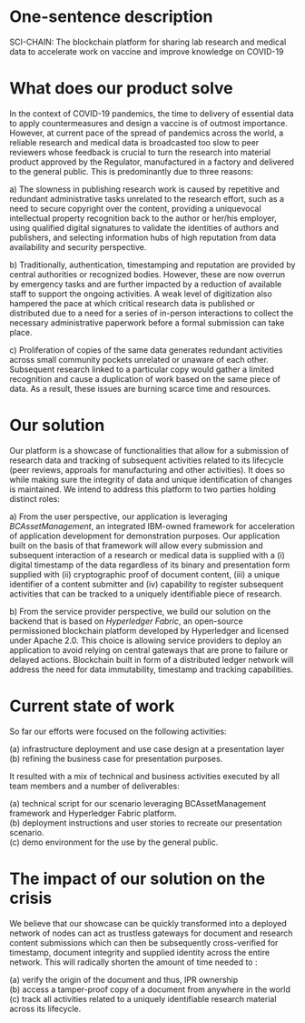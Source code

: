 
# One-sentence description

SCI-CHAIN: The blockchain platform for sharing lab research and medical data to accelerate work on vaccine and improve knowledge on COVID-19

# What does our product solve

In the context of COVID-19 pandemics, the time to delivery of essential data to apply countermeasures and design a vaccine is of outmost importance. However, at current pace of the spread of pandemics across the world, a reliable research and medical data is broadcasted too slow to peer reviewers whose feedback is crucial to turn the research into material product approved by the Regulator, manufactured in a factory and delivered to the general public. This is predominantly due to three reasons:

a) The slowness in publishing research work is caused by repetitive and redundant administrative tasks unrelated to the research effort, such as a need to secure copyright over the content, providing a uniquevocal intellectual property recognition back to the author or her/his employer, using qualified digital signatures to validate the identities of authors and publishers, and selecting information hubs of high reputation from data availability and security perspective. 

b) Traditionally, authentication, timestamping and reputation are provided by central authorities or recognized bodies. However, these are now overrun by emergency tasks and are further impacted by a reduction of available staff to support the ongoing activities. A weak level of digitization also hampered the pace at which critical research data is published or distributed due to a need for a series of in-person interactions to collect the necessary administrative paperwork before a formal submission can take place. 

c) Proliferation of copies of the same data generates redundant activities across small community pockets unrelated or unaware of each other. Subsequent research linked to a particular copy would gather a limited recognition and cause a duplication of work based on the same piece of data. As a result, these issues are burning scarce time and resources.

# Our solution

Our platform is a showcase of functionalities that allow for a submission of research data and tracking of subsequent activities related to its lifecycle (peer reviews, approals for manufacturing and other activities). It does so while making sure the integrity of data and unique identification of changes is maintained. We intend to address this platform to two parties holding distinct roles:

a) From the user perspective, our application is leveraging *BCAssetManagement*, an integrated IBM-owned framework for acceleration of application development for demonstration purposes. Our application built on the basis of that framework will allow every submission and subsequent interaction of a research or medical data is supplied with a (i) digital timestamp of the data regardless of its binary and presentation form supplied with (ii) cryptographic proof of document content, (iii) a unique identifier of a content submitter and (iv) capability to register subsequent activities that can be tracked to a uniquely identifiable piece of research.

b) From the service provider perspective, we build our solution on the backend that is based on *Hyperledger Fabric*, an open-source permissioned blockchain platform developed by Hyperledger and licensed under Apache 2.0. This choice is allowing service providers to deploy an application to avoid relying on central gateways that are prone to failure or delayed actions. Blockchain built in form of a distributed ledger network will address the need for data immutability, timestamp and tracking capabilities.

# Current state of work

So far our efforts were focused on the following activities:

(a) infrastructure deployment and use case design at a presentation layer<br>
(b) refining the business case for presentation purposes. <br>

It resulted with a mix of technical and business activities executed by all team members and a number of deliverables:

(a) technical script for our scenario leveraging BCAssetManagement framework and Hyperledger Fabric platform.<br>
(b) deployment instructions and user stories to recreate our presentation scenario.<br>
(c) demo environment for the use by the general public.<br>

# The impact of our solution on the crisis

We believe that our showcase can be quickly transformed into a deployed network of nodes can act as trustless gateways for document and research content submissions which can then be subsequently cross-verified for timestamp, document integrity and supplied identity across the entire network. This will radically shorten the amount of time needed to :

(a) verify the origin of the document and thus, IPR ownership <br>
(b) access a tamper-proof copy of a document from anywhere in the world <br>
(c) track all activities related to a uniquely identifiable research material across its lifecycle.<br>
